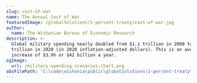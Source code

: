 ```yaml
---
slug: cost-of-war
name: The Annual Cost of War
featuredImage: /globalSolutions/1-percent-treaty/cost-of-war.jpg
author:
  name: The Wishonian Bureau of Economic Research
description: >-
  Global military spending nearly doubled from $1.1 trillion in 2000 to $1.9
  trillion in 2020 (in 2020 inflation-adjusted dollars). This is an average
  increase of $3.9% or $42 billion a year.
ogImage:
  url: /military-spending-scenarios-chart.png
absFilePath: 'C:\code\wishonia\public\globalSolutions\1-percent-treaty\cost-of-war.md'
---
```


